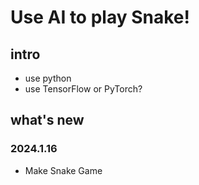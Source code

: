 # Use AI to play Snake!

## intro

- use python
- use TensorFlow or PyTorch?

## what's new 

### 2024.1.16  

- Make Snake Game 

